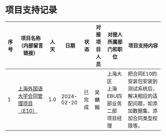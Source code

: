 # 项目支持记录
| 序号 | 项目名称（内部留言链接） | 人天 | 日期 | 状态 | 对接项目人员 | 对接人所属部门和职位 | 项目支持内容 |
| ---- | ---- | ---- | ---- | ---- | ---- | ---- | ---- |
| 1 | [上海外国语大学合同管理项目（E10）]((https://www.e-cology.com.cn/sp/workflow/flowpage/fullView/967314488638169202?requestId=967314488638169202&preLoadKey=967314488638169202_1708422572180)) | 1.0 | 2024-02-20 | 已完成 | 吴麟翰 | 上海大区  <br>上海EBU四部业务二部  项目经理 | 把合同E10的安装包安装到测试系统后，解决相应的适配问题，如添加数据集、添加合同类型权限等。 |


